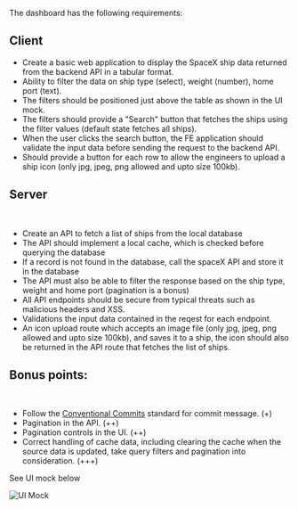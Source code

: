 The dashboard has the following requirements:

## Client

* Create a basic web application to display the SpaceX ship data returned from the backend API in a tabular format.
* Ability to filter the data on ship type (select), weight (number), home port (text).
* The filters should be positioned just above the table as shown in the UI mock.
* The filters should provide a "Search" button that fetches the ships using the filter values (default state fetches all ships).
* When the user clicks the search button, the FE application should validate the input data before sending the request to the backend API.
* Should provide a button for each row to allow the engineers to upload a ship icon (only jpg, jpeg, png allowed and upto size 100kb).

## Server
​
* Create an API to fetch a list of ships from the local database
* The API should implement a local cache, which is checked before querying the database
* If a record is not found in the database, call the spaceX API and store it in the database
* The API must also be able to filter the response based on the ship type, weight and home port (pagination is a bonus)
* All API endpoints should be secure from typical threats such as malicious headers and XSS.
* Validations the input data contained in the reqest for each endpoint.
* An icon upload route which accepts an image file (only jpg, jpeg, png allowed and upto size 100kb), and saves it to a ship, the icon should also be returned in the API route that fetches the list of ships.
​
## Bonus points:
​
* Follow the [Conventional Commits](https://www.conventionalcommits.org/en/v1.0.0/) standard for commit message. (+)
* Pagination in the API. (++)
* Pagination controls in the UI. (++)
* Correct handling of cache data, including clearing the cache when the source data is updated, take query filters and pagination into consideration. (+++)

See UI mock below

![UI Mock](ui-mock-simple.png)
